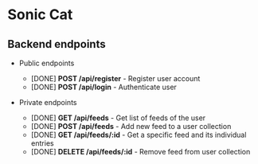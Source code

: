 # Sonic Cat

## Backend endpoints

  * Public endpoints
    * [DONE] **POST /api/register** - Register user account
    * [DONE] **POST /api/login** - Authenticate user


  * Private endpoints
    * [DONE] **GET /api/feeds** - Get list of feeds of the user
    * [DONE] **POST /api/feeds** - Add new feed to a user collection
    * [DONE] **GET /api/feeds/:id** - Get a specific feed and its individual entries
    * [DONE] **DELETE /api/feeds/:id** - Remove feed from user collection
